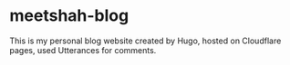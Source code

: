 # meetshah-blog
This is my personal blog website created by Hugo, hosted on Cloudflare pages, used Utterances for comments.
